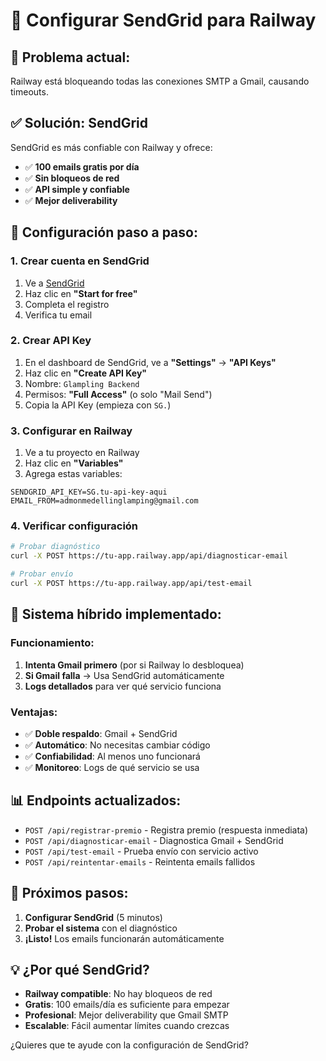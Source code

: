 # 📧 Configurar SendGrid para Railway

## 🚨 **Problema actual:**
Railway está bloqueando todas las conexiones SMTP a Gmail, causando timeouts.

## ✅ **Solución: SendGrid**

SendGrid es más confiable con Railway y ofrece:
- ✅ **100 emails gratis por día**
- ✅ **Sin bloqueos de red**
- ✅ **API simple y confiable**
- ✅ **Mejor deliverability**

## 🚀 **Configuración paso a paso:**

### **1. Crear cuenta en SendGrid**
1. Ve a [SendGrid](https://sendgrid.com/)
2. Haz clic en **"Start for free"**
3. Completa el registro
4. Verifica tu email

### **2. Crear API Key**
1. En el dashboard de SendGrid, ve a **"Settings"** → **"API Keys"**
2. Haz clic en **"Create API Key"**
3. Nombre: `Glampling Backend`
4. Permisos: **"Full Access"** (o solo "Mail Send")
5. Copia la API Key (empieza con `SG.`)

### **3. Configurar en Railway**
1. Ve a tu proyecto en Railway
2. Haz clic en **"Variables"**
3. Agrega estas variables:

```env
SENDGRID_API_KEY=SG.tu-api-key-aqui
EMAIL_FROM=admonmedellinglamping@gmail.com
```

### **4. Verificar configuración**
```bash
# Probar diagnóstico
curl -X POST https://tu-app.railway.app/api/diagnosticar-email

# Probar envío
curl -X POST https://tu-app.railway.app/api/test-email
```

## 🔧 **Sistema híbrido implementado:**

### **Funcionamiento:**
1. **Intenta Gmail primero** (por si Railway lo desbloquea)
2. **Si Gmail falla** → Usa SendGrid automáticamente
3. **Logs detallados** para ver qué servicio funciona

### **Ventajas:**
- ✅ **Doble respaldo**: Gmail + SendGrid
- ✅ **Automático**: No necesitas cambiar código
- ✅ **Confiabilidad**: Al menos uno funcionará
- ✅ **Monitoreo**: Logs de qué servicio se usa

## 📊 **Endpoints actualizados:**

- `POST /api/registrar-premio` - Registra premio (respuesta inmediata)
- `POST /api/diagnosticar-email` - Diagnostica Gmail + SendGrid
- `POST /api/test-email` - Prueba envío con servicio activo
- `POST /api/reintentar-emails` - Reintenta emails fallidos

## 🎯 **Próximos pasos:**

1. **Configurar SendGrid** (5 minutos)
2. **Probar el sistema** con el diagnóstico
3. **¡Listo!** Los emails funcionarán automáticamente

## 💡 **¿Por qué SendGrid?**

- **Railway compatible**: No hay bloqueos de red
- **Gratis**: 100 emails/día es suficiente para empezar
- **Profesional**: Mejor deliverability que Gmail SMTP
- **Escalable**: Fácil aumentar límites cuando crezcas

¿Quieres que te ayude con la configuración de SendGrid?
